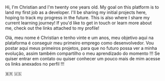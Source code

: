 Hi, I'm Christian and I'm twenty one years old. My goal on this platform is to land my first job as a developer. I'll be sharing my initial projects here, hoping to track my progress in the future. This is also where I share my current learning journey! If you'd like to get in touch or learn more about me, check out the links attached to my profile!

Olá, meu nome é Christian e tenho vinte e um anos, meu objetivo aqui na plataforma é conseguir meu primeiro emprego como desenvolvedor. Vou postar aqui meus primeiros projetos, para que no futuro possa ver a minha evolução, assim também compartilho o meu aprendizado do momento !!! Se quiser entrar em contato ou quiser conhecer um pouco mais de mim acesse os links anexados no perfil !!!

🇧🇷 🇺🇸

